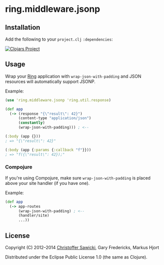 # ring.middleware.jsonp

## Installation

Add the following to your `project.clj` `:dependencies`:

[![Clojars Project](http://clojars.org/ring.middleware.jsonp/latest-version.svg)](http://clojars.org/ring.middleware.jsonp)

## Usage

Wrap your [Ring][] application with `wrap-json-with-padding` and
JSON resources will automatically support JSONP.

Example:

```clojure
(use 'ring.middleware.jsonp 'ring.util.response)

(def app
  (-> (response "{\"result\": 42}")
      (content-type "application/json")
      (constantly)
      (wrap-json-with-padding))) ; <--

(:body (app {}))
; => "{\"result\": 42}"

(:body (app {:params {:callback "f"}}))
; => "f({\"result\": 42});"
```

### Compojure

If you're using Compojure, make sure `wrap-json-with-padding` is placed above your site handler (if you have one).

Example:

```clojure
(def app
  (-> app-routes
      (wrap-json-with-padding) ; <--
      (handler/site)
      ...))
```

## License

Copyright (C) 2012–2014
[Christoffer Sawicki](mailto:christoffer.sawicki@gmail.com),
Gary Fredericks,
Markus Hjort

Distributed under the Eclipse Public License 1.0 (the same as Clojure).

[Ring]: https://github.com/ring-clojure/ring

